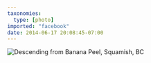 ```yaml
---
taxonomies:
  type: [photo]
imported: "facebook"
date: 2014-06-17 20:08:45-07:00
---
```

![Descending from Banana Peel, Squamish, BC](/media/images/photos/2014/06/banana-peel.jpg)
